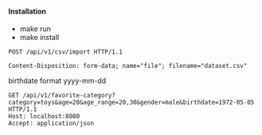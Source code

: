 #### Installation
- make run
- make install

```
POST /api/v1/csv/import HTTP/1.1

Content-Disposition: form-data; name="file"; filename="dataset.csv"
```

birthdate format yyyy-mm-dd
```
GET /api/v1/favorite-category?category=toys&age=20&age_range=20,30&gender=male&birthdate=1972-05-05 HTTP/1.1
Host: localhost:8080
Accept: application/json
```
